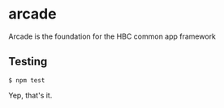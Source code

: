 # arcade

Arcade is the foundation for the HBC common app framework

## Testing

```console
$ npm test
```

Yep, that's it.
